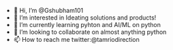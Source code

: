 - 👋 Hi, I’m @Gshubham101
- 👀 I’m interested in Ideating solutions and products!
- 🌱 I’m currently learning pyhton and AI/ML on python
- 💞️ I’m looking to collaborate on almost anything python
- 📫 How to reach me twitter:@tamriodirection

<!---
Gshubham101/Gshubham101 is a ✨ special ✨ repository because its `README.md` (this file) appears on your GitHub profile.
You can click the Preview link to take a look at your changes.
--->
